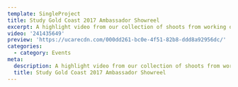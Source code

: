```yaml
---
template: SingleProject
title: Study Gold Coast 2017 Ambassador Showreel
excerpt: A highlight video from our collection of shoots from working over the course of 2017 with Study Gold Coast on the Mayor’s Student Ambassador Program.
video: '241435649'
preview: 'https://ucarecdn.com/000dd261-bc0e-4f51-82b8-ddd8a92956dc/'
categories:
  - category: Events
meta:
  description: A highlight video from our collection of shoots from working over the course of 2017 with Study Gold Coast on the Mayor’s Student Ambassador Program.
  title: Study Gold Coast 2017 Ambassador Showreel
---
```

